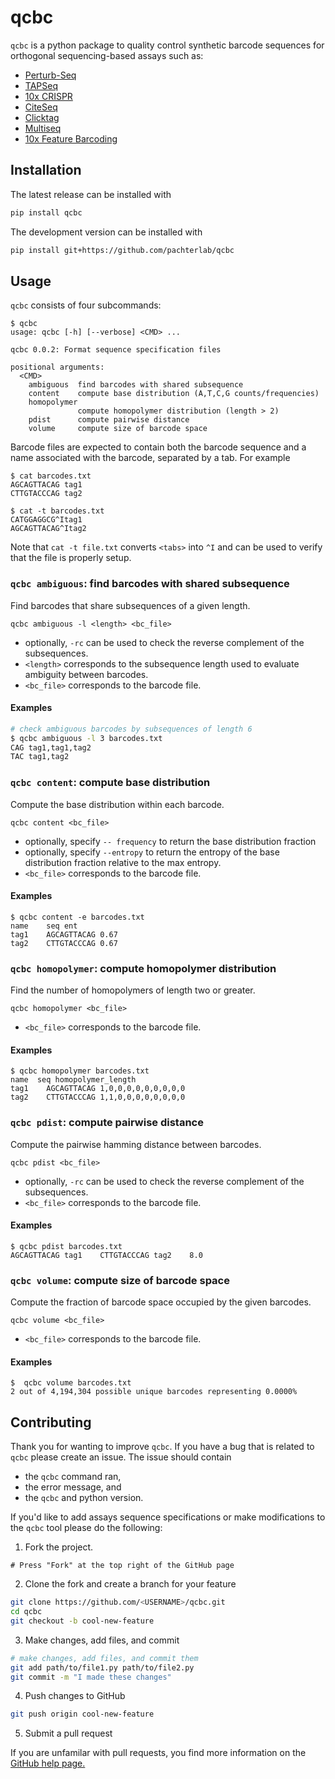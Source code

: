 


# qcbc
`qcbc` is a python package to quality control synthetic barcode sequences for orthogonal sequencing-based assays such as:
- [Perturb-Seq](https://doi.org/10.1016/j.cell.2022.05.013)
- [TAPSeq](https://doi.org/10.1038/s41592-020-0837-5)
- [10x CRISPR](https://www.10xgenomics.com/products/single-cell-crispr-screening)
- [CiteSeq](https://doi.org/10.1038/nmeth.4380)
- [Clicktag](https://doi.org/10.1038/s41587-019-0372-z)
- [Multiseq](https://doi.org/10.1038/s41592-019-0433-8)
- [10x Feature Barcoding](https://support.10xgenomics.com/single-cell-gene-expression/software/pipelines/latest/feature-bc)

## Installation

The latest release can be installed with

```bash
pip install qcbc
```

The development version can be installed with
```bash
pip install git+https://github.com/pachterlab/qcbc
```

## Usage
`qcbc` consists of four subcommands:

```
$ qcbc
usage: qcbc [-h] [--verbose] <CMD> ...

qcbc 0.0.2: Format sequence specification files

positional arguments:
  <CMD>
    ambiguous  find barcodes with shared subsequence
    content    compute base distribution (A,T,C,G counts/frequencies)
    homopolymer
               compute homopolymer distribution (length > 2)
    pdist      compute pairwise distance
    volume     compute size of barcode space
```

Barcode files are expected to contain both the barcode sequence and a name associated with the barcode, separated by a tab. For example

```
$ cat barcodes.txt
AGCAGTTACAG tag1
CTTGTACCCAG tag2

$ cat -t barcodes.txt 
CATGGAGGCG^Itag1
AGCAGTTACAG^Itag2
```
Note that `cat -t file.txt` converts `<tabs>` into `^I` and can be used to verify that the file is properly setup.

### `qcbc ambiguous`: find barcodes with shared subsequence

Find barcodes that share subsequences of a given length.
```
qcbc ambiguous -l <length> <bc_file>
```
- optionally, `-rc` can be used to check the reverse complement of the subsequences.
- `<length>` corresponds to the subsequence length used to evaluate ambiguity between barcodes.
- `<bc_file>` corresponds to the barcode file.

#### Examples
```bash
# check ambiguous barcodes by subsequences of length 6
$ qcbc ambiguous -l 3 barcodes.txt
CAG	tag1,tag1,tag2
TAC	tag1,tag2
```

### `qcbc content`: compute base distribution
Compute the base distribution within each barcode.
```
qcbc content <bc_file>
```
- optionally, specify `-- frequency` to return the base distribution fraction
- optionally, specify `--entropy` to return the entropy of the base distribution fraction relative to the max entropy.
- `<bc_file>` corresponds to the barcode file.

#### Examples
```
$ qcbc content -e barcodes.txt
name	seq	ent
tag1	AGCAGTTACAG	0.67
tag2	CTTGTACCCAG	0.67
```

### `qcbc homopolymer`: compute homopolymer distribution
Find the number of homopolymers of length two or greater.
```
qcbc homopolymer <bc_file>
```
- `<bc_file>` corresponds to the barcode file.

#### Examples
```
$ qcbc homopolymer barcodes.txt
name  seq homopolymer_length
tag1	AGCAGTTACAG	1,0,0,0,0,0,0,0,0,0
tag2	CTTGTACCCAG	1,1,0,0,0,0,0,0,0,0
```

### `qcbc pdist`: compute pairwise distance 
Compute the pairwise hamming distance between barcodes.
```
qcbc pdist <bc_file>
```
-   optionally,  `-rc`  can be used to check the reverse complement of the subsequences.
- `<bc_file>` corresponds to the barcode file.

#### Examples
```
$ qcbc pdist barcodes.txt
AGCAGTTACAG	tag1	CTTGTACCCAG	tag2	8.0
```

### `qcbc volume`:  compute size of barcode space
Compute the fraction of barcode space occupied by the given barcodes.
```
qcbc volume <bc_file>
```
- `<bc_file>` corresponds to the barcode file.

#### Examples

```
$  qcbc volume barcodes.txt
2 out of 4,194,304 possible unique barcodes representing 0.0000%
```

## Contributing

Thank you for wanting to improve `qcbc`. If you have a bug that is related to `qcbc` please create an issue. The issue should contain

- the `qcbc` command ran,
- the error message, and
- the `qcbc` and python version.

If you'd like to add assays sequence specifications or make modifications to the `qcbc` tool please do the following:

1. Fork the project.
```
# Press "Fork" at the top right of the GitHub page
```

2. Clone the fork and create a branch for your feature
```bash
git clone https://github.com/<USERNAME>/qcbc.git
cd qcbc
git checkout -b cool-new-feature
```

3. Make changes, add files, and commit
```bash
# make changes, add files, and commit them
git add path/to/file1.py path/to/file2.py
git commit -m "I made these changes"
```

4. Push changes to GitHub
```bash
git push origin cool-new-feature
```

5. Submit a pull request

If you are unfamilar with pull requests, you find more information on the [GitHub help page.](https://help.github.com/en/github/collaborating-with-issues-and-pull-requests/about-pull-requests)
